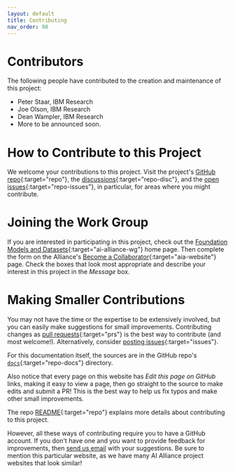 ```yaml
---
layout: default
title: Contributing
nav_order: 90
---
```


# Contributors

The following people have contributed to the creation and maintenance of this project:

* Peter Staar, IBM Research
* Joe Olson, IBM Research
* Dean Wampler, IBM Research
* More to be announced soon.

# How to Contribute to this Project

We welcome your contributions to this project. Visit the project's [GitHub repo](https://github.com/The-AI-Alliance/pdf-parsing-for-science/){:target="repo"}, the [discussions](https://github.com/The-AI-Alliance/pdf-parsing-for-science/discussions){:target="repo-disc"}, and the [open issues](https://github.com/The-AI-Alliance/pdf-parsing-for-science/issues){:target="repo-issues"}, in particular, for areas where you might contribute.

# Joining the Work Group

If you are interested in participating in this project, check out the [Foundation Models and Datasets](https://thealliance.ai/focus-areas/foundation-models){:target="ai-alliance-wg"} home page. Then complete the form on the Alliance's [Become a Collaborator](https://thealliance.ai/become-a-collaborator){:target="aia-website"} page. Check the boxes that look most appropriate and describe your interest in this project in the _Message_ box.

# Making Smaller Contributions

You may not have the time or the expertise to be extensively involved, but you can easily make suggestions for small improvements. Contributing changes as [pull requests](https://github.com/The-AI-Alliance/pdf-parsing-for-science/pulls){:target="prs"} is the best way to contribute (and most welcome!). Alternatively, consider [posting issues](https://github.com/The-AI-Alliance/pdf-parsing-for-science/issues){:target="issues"}. 

For this documentation itself, the sources are in the GitHub repo's [`docs`](https://github.com/The-AI-Alliance/pdf-parsing-for-science/tree/main/docs){:target="repo-docs"} directory. 

Also notice that every page on this website has _Edit this page on GitHub_ links, making it easy to view a page, then go straight to the source to make edits and submit a PR! This is the best way to help us fix typos and make other small improvements.

The repo [README](https://github.com/The-AI-Alliance/pdf-parsing-for-science){:target="repo"} explains more details about contributing to this project.

However, all these ways of contributing require you to have a GitHub account. If you don't have one and you want to provide feedback for improvements, then [send us email](mailto:contact@thealliance.ai) with your suggestions. Be sure to mention this particular website, as we have many AI Alliance project websites that look similar!
